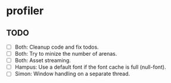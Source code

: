 # profiler

## TODO

- [ ] Both: Cleanup code and fix todos.
- [ ] Both: Try to minize the number of arenas.
- [ ] Both: Asset streaming.
- [ ] Hampus: Use a default font if the font cache is full (null-font).
- [ ] Simon: Window handling on a separate thread.
